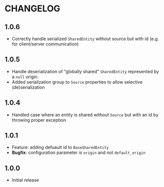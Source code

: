 # CHANGELOG

1.0.6
-----

 * Correctly handle serialized ```SharedEntity``` without source but with id (e.g. for client/server communication)
  

1.0.5
-----
 
 * Handle deserialization of "globally shared" ```SharedEntity``` represented by a ```null``` origin.
 * Added serialization group to ```Source``` properties to allow selective (de)serialization

1.0.4
-----

 * Handled case where an entity is shared without ```Source``` but with an id by throwing proper exception


1.0.1
-----

 * Feature: adding defuault id to ```BaseSharedEntity``` 
 * **Bugfix**: configuration parameter is ```origin``` and not ```default_origin```

1.0.0
-----

 * Initial release